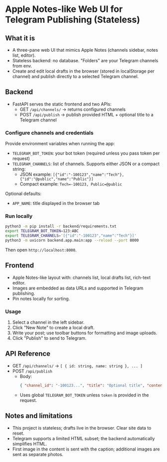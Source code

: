 # Apple Notes-like Web UI for Telegram Publishing (Stateless)

## What it is
- A three-pane web UI that mimics Apple Notes (channels sidebar, notes list, editor).
- Stateless backend: no database. "Folders" are your Telegram channels from env.
- Create and edit local drafts in the browser (stored in localStorage per channel) and publish directly to a selected Telegram channel.

## Backend
- FastAPI serves the static frontend and two APIs:
  - GET `/api/channels/` → returns configured channels
  - POST `/api/publish` → publish provided HTML + optional title to a Telegram channel

### Configure channels and credentials
Provide environment variables when running the app:

- `TELEGRAM_BOT_TOKEN`: your bot token (required unless you pass token per request)
- `TELEGRAM_CHANNELS`: list of channels. Supports either JSON or a compact string:
  - JSON example: `[{"id":"-100123","name":"Tech"},{"id":"@public","name":"Public"}]`
  - Compact example: `Tech=-100123, Public=@public`

Optional defaults:
- `APP_NAME`: title displayed in the browser tab

### Run locally
```bash
python3 -m pip install -r backend/requirements.txt
export TELEGRAM_BOT_TOKEN=123:ABC
export TELEGRAM_CHANNELS='[{"id":"-100123","name":"Tech"}]'
python3 -m uvicorn backend.app.main:app --reload --port 8000
```
Then open `http://localhost:8000`.

## Frontend
- Apple Notes-like layout with: channels list, local drafts list, rich-text editor.
- Images are embedded as data URLs and supported in Telegram publishing.
- Pin notes locally for sorting.

### Usage
1. Select a channel in the left sidebar.
2. Click "New Note" to create a local draft.
3. Write your post; use toolbar buttons for formatting and image uploads.
4. Click "Publish" to send to Telegram.

## API Reference
- GET `/api/channels/` → `[ { id: string, name: string }, ... ]`
- POST `/api/publish`
  - Body:
    ```json
    { "channel_id": "-100123...", "title": "Optional title", "content_html": "<p>HTML</p>" }
    ```
  - Uses global `TELEGRAM_BOT_TOKEN` unless `token` is provided in the request.

## Notes and limitations
- This project is stateless; drafts live in the browser. Clear site data to reset.
- Telegram supports a limited HTML subset; the backend automatically simplifies HTML.
- First image in the content is sent with the caption; additional images are sent as separate photos.
